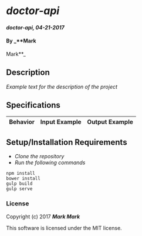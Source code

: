 # _doctor-api_

#### _doctor-api, 04-21-2017_

#### By _**Mark
Mark**_

## Description
_Example text for the description of the project_


## Specifications

| Behavior                   | Input Example     | Output Example    |
| -------------------------- | -----------------:| -----------------:|



## Setup/Installation Requirements

* _Clone the repository_
* _Run the following commands_
```
npm install
bower install
gulp build
gulp serve
```

### License

Copyright (c) 2017 **_Mark
Mark_**

This software is licensed under the MIT license.

